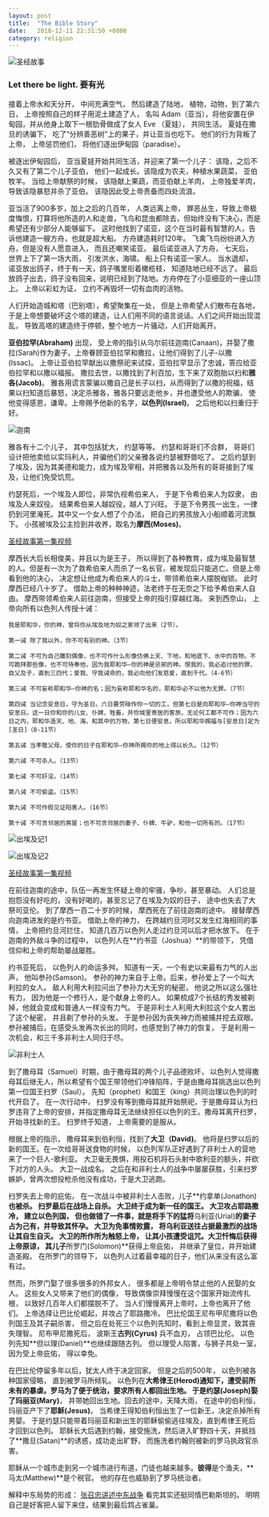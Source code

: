 ```yaml
---
layout: post
title:  "The Bible Story"
date:   2018-12-11 22:31:50 +0800
category: religion
---
```

![圣经故事](https://timgsa.baidu.com/timg?image&quality=80&size=b9999_10000&sec=1544548878570&di=d8b11214838ac8c4b2f9c8691bb64ac1&imgtype=0&src=http%3A%2F%2Fwww.kfzimg.com%2FG06%2FM00%2FE6%2F50%2Fp4YBAFta31-AOkUZAADNED8pQn0413_b.jpg)

### Let there be light. 要有光

接着上帝水和天分开， 中间充满空气， 然后建造了陆地， 植物，动物，到了第六日， 上帝按照自己的样子用泥土建造了人， 名叫 Adam（亚当），将他安置在伊甸园，并从他身上取下一根肋骨做成了女人 Eve （夏娃）， 共同生活。 夏娃在撒旦的诱骗下， 吃了“分辨善恶树”上的果子，并让亚当也吃下。 他们的行为背叛了上帝， 上帝惩罚他们， 将他们逐出伊甸园（paradise）。 

被逐出伊甸园后， 亚当夏娃开始共同生活，并迎来了第一个儿子： 该隐，之后不久又有了第二个儿子亚伯， 他们一起成长。该隐成为农夫，种植水果蔬菜， 亚伯牧羊。 当给上帝献祭的时候， 该隐献上果蔬，而亚伯献上羊肉， 上帝独爱羊肉， 导致该隐暴怒并杀了亚伯。 该隐因此受上帝责备而四处流浪。 

亚当活了900多岁，加上之后的几百年， 人类远离上帝， 罪恶丛生，导致上帝极度悔恨，打算将他所造的人和走兽，飞鸟和昆虫都除去，但始终没有下决心，而是希望还有少部分人能够留下。 这时他找到了诺亚，这个在当时最有智慧的人，告诉他建造一艘方舟，也就是超大船。 方舟建造耗时120年。 飞禽飞鸟纷纷进入方舟，但是没有人愿意进入， 而且还嘲笑诺亚。 最后诺亚进入了方舟， 七天后， 世界上下了第一场大雨， 引发洪水，海啸。 船上只有诺亚一家人。 当水退却， 诺亚放出鸽子，终于有一天，鸽子嘴里衔着橄榄枝， 知道陆地已经不远了。 最后放鸽子出去，鸽子没有回来，说明已经到了陆地。方舟停在了小亚细亚的一座山顶上。 上帝以彩虹为证， 立约不再毁坏一切有血肉的活物。 

人们开始造城和塔（巴别塔），希望聚集在一处， 但是上帝希望人们散布在各地， 于是上帝想要破坏这个塔的建造，让人们用不同的语言说话。人们之间开始出现混乱， 导致高塔的建造终于停顿，整个地方一片骚动，人们开始离开。 

**亚伯拉罕(Abraham)** 出现， 受上帝的指引从乌尔前往迦南(Canaan)，并娶了撒拉(Sarah)作为妻子。上帝眷顾亚伯拉罕和撒拉，让他们得到了儿子-以撒(Issac)。 上帝让亚伯拉罕献出以撒祭祀来试探，亚伯拉罕显示了忠诚，答应给亚伯拉罕和以撒以福报。 撒拉去世，以撒找到了利百加，生下来了双胞胎以扫和**雅各(Jacob)**。 雅各用谎言蒙骗以撒自己是长子以扫，从而得到了以撒的祝福，结果以扫知道后暴怒，决定杀雅各，雅各只要远走他乡，并也遭受他人的欺骗， 使他变得感恩，谦卑。上帝赐予他新的名字，**以色列(Israel)**。 之后他和以扫重归于好。

![迦南](https://gss0.bdstatic.com/94o3dSag_xI4khGkpoWK1HF6hhy/baike/c0%3Dbaike150%2C5%2C5%2C150%2C50/sign=00809a21ad4bd11310c0bf603bc6cf6a/2f738bd4b31c8701699eccb4277f9e2f0708ffbc.jpg)



雅各有十二个儿子， 其中包括犹大， 约瑟等等。 约瑟和哥哥们不合群， 哥哥们设计把他卖给以实玛利人，并骗他们的父亲雅各说约瑟被野兽吃了。 之后约瑟到了埃及，因为其美德和能力，成为埃及宰相，并把雅各以及所有的哥哥接到了埃及，让他们免受饥荒。 

约瑟死后，一个埃及人即位，非常仇视希伯来人， 于是下令希伯来人为奴隶， 由埃及人来奴役。 结果希伯来人越奴役，越人丁兴旺。 于是下令男孩一出生，一律扔到河里淹死。其中又一个女人想了个办法， 把自己的男孩放入小船顺着河流飘下。 小孩被埃及公主捡到并收养，取名为**摩西(Moses)**。

[圣经故事第一集视频](https://www.fuyin.tv/html/2395/35682.html)

摩西长大后长相俊美，并且以为是王子， 所以得到了各种教育，成为埃及最智慧的人。但是有一次为了救希伯来人而杀了一名长官，被发现后只能逃亡。但是上帝看到他的决心， 决定想让他成为希伯来人的斗士，带领希伯来人摆脱枷锁。 此时摩西已经八十岁了。 借助上帝的种种神迹，法老终于在无奈之下给予希伯来人自由。 摩西带领希伯来人前往迦南，但接受上帝的指引穿越红海。 来到西奈山， 上帝向所有以色列人传授十诫：
```
我是耶和华，你的神，曾将你从埃及地为奴之家领了出来（2节）。

第一诫 除了我以外，你不可有别的神。（3节）

第二诫 不可为自己雕刻偶像，也不可作什么形像仿佛上天、下地，和地底下、水中的百物。不可跪拜那些像，也不可侍奉他，因为我耶和华—你的神是忌邪的神。恨我的，我必追讨他的罪，自父及子，直到三四代；爱我、守我诫命的，我必向他们发慈爱，直到千代。（4-6节）

第三诫 不可妄称耶和华—你神的名；因为妄称耶和华名的，耶和华必不以他为无罪。（7节）

第四诫 当记念安息日，守为圣日。六日要劳碌作你一切的工，但第七日是向耶和华—你神当守的安息日。这一日你和你的儿女、仆婢、牲畜，并你城里寄居的客旅，无论何工都不可作；因为六日之内，耶和华造天、地、海，和其中的万物，第七日便安息，所以耶和华赐福与[安息日]定为[圣日]（8-11节）

第五诫 当孝敬父母，使你的日子在耶和华—你神所赐你的地上得以长久。（12节）

第六诫 不可杀人。（13节）

第七诫 不可奸淫。（14节）

第八诫 不可偷盗。（15节）

第九诫 不可作假见证陷害人。（16节）

第十诫 不可贪邻居的房屋；也不可贪邻居的妻子、仆婢、牛驴，和他一切所有的。（17节）

```


![出埃及记1](http://s1.sinaimg.cn/middle/7d11454bta4592b56d630&690)

![出埃及记2](http://e.share.photo.xuite.net/cat51332002/1ef3178/10379748/477607828_m.jpg)


[圣经故事第一集视频](https://www.fuyin.tv/html/2395/35683.html)

在前往迦南的途中，队伍一再发生怀疑上帝的牢骚，争吵，甚至暴动。 人们总是抱怨没有好吃的，没有好喝的，甚至忘记了在埃及为奴的日子， 途中也失去了大祭司亚伦。 到了摩西一百二十岁的时候， 摩西死在了前往迦南的途中。 接替摩西向迦南进发的是约书亚。 借助上帝的神力， 在跨越约旦河时又发生红海相同的事情， 上帝把约旦河拦住， 知道几百万以色列人走过约旦河以后才把水放下。 在于迦南的外敌斗争的过程中， 以色列人在**约书亚（Joshua）**的带领下， 凭借信仰和上帝的帮助屡战屡胜。 

 约书亚死后， 以色列人的命运多舛。 知道有一天，一个有史以来最有力气的人出声， 他叫参孙(Samson)。 参孙的神力来自于上帝。后来，参孙爱上了一个叫大利拉的女人。 敌人利用大利拉问出了参孙力大无穷的秘密， 他说之所以这么强壮有力， 因为他是一个修行人，是个献身上帝的人。 如果梳成7个长结的秀发被剃掉，他就会变成和普通人一样没有力气。 于是非利士人利用大利拉这个女人套出了这个秘密， 并且剃了参孙的头发。 于是参孙因为丧失神力而被捕并挖去双眼。 参孙被捕后，在感受头发再次长出的同时，也感觉到了神力的恢复。 于是利用一次机会，和三千多非利士人同归于尽。 

![非利士人](https://gss0.baidu.com/-Po3dSag_xI4khGko9WTAnF6hhy/zhidao/wh%3D600%2C800/sign=08f01dec4c36acaf59b59efa4ce9a128/279759ee3d6d55fb71e428f36a224f4a21a4ddc1.jpg)

到了撒母耳（Samuel）时期，由于撒母耳的两个儿子品德败坏， 以色列人觉得撒母耳后继无人，所以希望有个国王带领他们冲锋陷阵，于是由撒母耳挑选出以色列第一位国王扫罗（Saul）。 先知（prophet）和国王（king）共同治理以色列的时代开启了。 在一次行动中， 扫罗没有等到撒母耳就开始祭祀，于是撒母耳认为扫罗违背了上帝的安排，并指定撒母耳无法继续担任以色列的王。撒母耳离开扫罗，开始寻找新的王。 扫罗终于知道， 上帝需要的是服从。

根据上帝的指示， 撒母耳来到伯利恒，找到了**大卫（David)**。 他将是扫罗以后的新的国王。在一次给哥哥送食物的时候， 以色列军队正好遇到了非利士人的营地来了一个巨人-歌利亚。 大卫毫无畏惧，用投石机将石头射中歌利亚的额头，并砍下对方的人头。 大卫一战成名。 之后在和非利士人的战争中屡屡获胜，引来扫罗嫉妒，曾两次想投枪杀他没有成功，于是大卫逃跑。 

扫罗失去上帝的庇佑， 在一次战斗中被非利士人击败，儿子**约拿单(Jonathon)**也被杀。 扫罗最后在战场上自杀。 大卫终于成为新一任的国王。 大卫攻占耶路撒冷， 建立以色列国， 但也做错了一件事，就是将手下的猛将**乌利亚(Urial)**的妻子占为己有，并导致其怀孕。 大卫为免事情败露， 将乌利亚送往占据最激烈的战场让其自生自灭。 大卫的所作所为触怒上帝， 让其小孩遭受诅咒。大卫忏悔后获得上帝原谅， 其儿子**所罗门(Solomon)**获得上帝庇佑， 并继承了皇位，并开始建造圣殿。 在所罗门的领导下， 以色列人过着最幸福的日子，他们从来没有这么富有过。 

然而，所罗门娶了很多很多的外邦女人， 很多都是上帝明令禁止他的人民娶的女人。 这些女人又带来了他们的偶像， 导致偶像崇拜慢慢在这个国家开始流传扎根， 以致好几百年人们都摆脱不了。 当人们慢慢离开上帝时，上帝也离开了他们。 上帝选择让巴比伦崛起，并攻占了耶路撒冷。 巴比伦国王尼布甲尼撒将以色列国王及其子嗣杀害， 但之后在处死三个以色列先知时，看到上帝显灵，致其丧失理智。 尼布甲尼撒死后， 波斯王**古列(Cyrus)** 兵不血刃， 占领巴比伦。 以色列先知**但以理(Daniel)**也继续跟随古列。 但以理受人陷害，与狮子共处一室，因为受上帝庇佑， 得以幸免。 

在巴比伦停留多年以后，犹太人终于决定回家。 但是之后的500年， 以色列被各种国家侵略， 直到被罗马所倾轧。 以色列在**大希律王(Herod)**通知下，遭受前所未有的暴虐。罗马为了便于统治，要求所有人都回出生地。 于是**约瑟(Joseph)**娶了**玛丽亚(Mary)**， 并带她回出生地。回去的途中，天降大雨， 在途中的伯利恒， 玛丽亚产下了**耶稣(Jesus)**。 当希律王得知伯利恒出生了一位新王，决定杀掉所有男婴。 于是约瑟只能带着玛丽亚和新出生的耶稣偷偷逃往埃及，直到希律王死后才回到以色列。 耶稣长大后遇到约翰，接受施洗，然后进入旷野四十天，并抵挡了**撒旦(Satan)**的诱惑，成功走出旷野， 而施洗者约翰则被新的罗马执政官杀害。 

耶稣从一个城市走到另一个城市进行布道，门徒也越来越多。**彼得**是个渔夫，**马太(Matthew)**是个税官。  他的存在也威胁到了罗马统治者。 




解释中东局势的形成： [张召忠讲述中东战争](https://www.youtube.com/watch?v=CjJk33nRDZg) 看完其实还挺同情巴勒斯坦的。 明明自己是好客把人留下来住，结果到最后鸩占雀巢。 